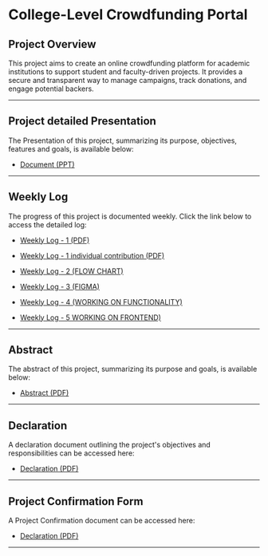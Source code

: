 # College-Level Crowdfunding Portal

## Project Overview

This project aims to create an online crowdfunding platform for academic institutions to support student and faculty-driven projects. It provides a secure and transparent way to manage campaigns, track donations, and engage potential backers.

---

## Project detailed Presentation

The Presentation of this project, summarizing its purpose, objectives, features and goals, is available below:

- [Document (PPT)](https://docs.google.com/presentation/d/1SbJcNVY5JBi-R5y5AcQ2_47_n8NCdLSrDjWWs_d2InQ/edit?usp=sharing)

---

## Weekly Log

The progress of this project is documented weekly. Click the link below to access the detailed log:

- [Weekly Log - 1 (PDF)](docs/week1-log.pdf)

- [Weekly Log - 1 individual contribution (PDF)](docs/week-1.pdf)

- [Weekly Log - 2 (FLOW CHART)](docs/week-2.pdf)

- [Weekly Log - 3 (FIGMA)](docs/week3-log.md)

- [Weekly Log - 4 (WORKING ON FUNCTIONALITY)](docs/week4-log.md)

- [Weekly Log - 5 WORKING ON FRONTEND)](docs/week5)

---

## Abstract

The abstract of this project, summarizing its purpose and goals, is available below:

- [Abstract (PDF)](https://docs.google.com/document/d/e/2PACX-1vQwan-XKZvt3Dy5pA3wfO8hcgpCz8Fr90D71qGB71n0qMxfyVDftOAl-2O9VmZU3iGXQZxCu4RprYAd/pub)

---

## Declaration

A declaration document outlining the project's objectives and responsibilities can be accessed here:

- [Declaration (PDF)](docs/211CS105-DF-21.01.2025.pdf)

---

## Project Confirmation Form

A Project Confirmation document can be accessed here:

- [Declaration (PDF)](docs/211CS105-CF-21.01.2025.pdf)

---
